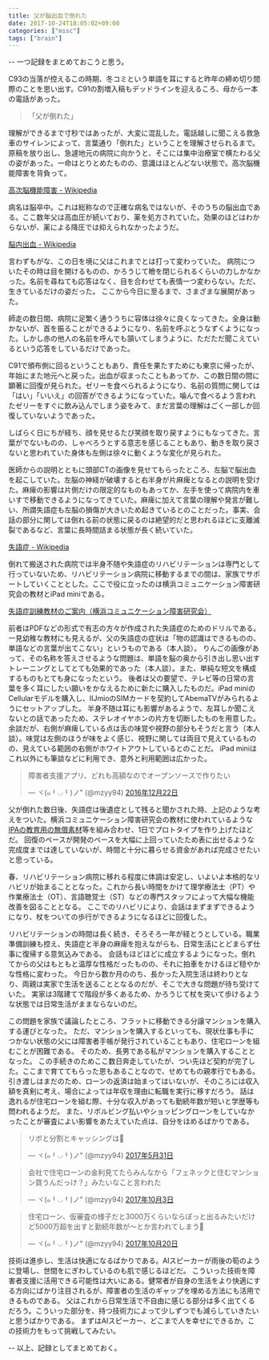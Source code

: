 ```yaml
---
title: 父が脳出血で倒れた
date: 2017-10-24T18:05:02+09:00
categories: ["misc"]
tags: ["brain"]
---
```


--  一つ記録をまとめておこうと思う。

C93の当落が控えるこの時期、冬コミという単語を耳にすると昨年の締め切り間際のことを思い出す。C91の割増入稿もデッドラインを迎えるころ、母から一本の電話があった。

> 「父が倒れた」

理解ができるまで寸秒ではあったが、大変に混乱した。電話越しに聞こえる救急車のサイレンによって、言葉通り「倒れた」ということを理解させられるまで。
原稿を放り出し、急遽地元の病院に向かうと、そこには集中治療室で横たわる父の姿があった。一命はとりとめたものの、意識はほとんどない状態で。高次脳機能障害を背負って。

[高次脳機能障害 - Wikipedia](https://ja.wikipedia.org/wiki/%E9%AB%98%E6%AC%A1%E8%84%B3%E6%A9%9F%E8%83%BD%E9%9A%9C%E5%AE%B3)

病名は脳卒中。これは総称なので正確な病名ではないが、そのうちの脳出血である。ここ数年父は高血圧が続いており、薬を処方されていた。効果のほどはわからないが、薬による降圧では抑えられなかったようだ。

[脳内出血 - Wikipedia](https://ja.wikipedia.org/wiki/%E8%84%B3%E5%86%85%E5%87%BA%E8%A1%80)

言わずもがな、この日を境に父はこれまでとは打って変わっていた。
病院についたその時は目を開けるものの、かろうじて瞼を閉じられるくらいの力しかなかった。名前を尋ねても応答はなく、目を合わせても表情一つ変わらない。ただ、生きているだけの姿だった。
ここから今日に至るまで、さまざまな展開があった。

<!-- more -->


師走の数日間、病院に足繁く通ううちに容体は徐々に良くなってきた。全身は動かないが、首を振ることができるようになり、名前を呼ぶとうなずくようになった。しかし赤の他人の名前を呼んでも頷いてしまうように、ただただ聞こえているという応答をしているだけであった。

C91で頒布側に回るということもあり、責任を果たすためにも東京に帰ったが、年始にまた地元へと戻った。出血が収まったこともあってか、この数日間の間に顕著に回復が見られた。ゼリーを食べられるようになり、名前の質問に関しては「はい」「いいえ」の回答ができるようになっていた。噛んで食べるよう言われたゼリーをすぐに飲み込んでしまう姿をみて、まだ言葉の理解はごく一部しか回復していないようであった。

しばらく日にちが経ち、顔を見せるたび笑顔を取り戻すようにもなってきた。言葉がでないものの、しゃべろうとする意志を感じることもあり、動きを取り戻さないと思われていた身体も左側は徐々に動くような変化が見られた。

医師からの説明とともに頭部CTの画像を見せてもらったところ、左脳で脳出血を起こしていた。左脳の神経が破壊すると右半身が片麻痺となるとの説明を受けた。麻痺の影響は片側だけの限定的なものもあってか、左手を使って病院内を車いすで移動できるようになってきていた。麻痺に加えて言葉の理解や発言が難しい、所謂失語症も左脳の損傷が大きいため起きているとのことだった。事実、会話の部分に関しては倒れる前の状態に戻るのは絶望的だと思われるほどに支離滅裂であるなど、言葉に長時間詰まる状態が長く続いていた。

[失語症 - Wikipedia](https://ja.wikipedia.org/wiki/%E5%A4%B1%E8%AA%9E%E7%97%87)

倒れて搬送された病院では半身不随や失語症のリハビリテーションは専門として行っていないため、リハビリテーション病院に移動するまでの間は、家族でサポートしていくこととした。ここで役に立ったのは横浜コミュニケーション障害研究会の教材とiPad miniである。

[失語症訓練教材のご案内（横浜コミュニケーション障害研究会）](http://my.reset.jp/comcom/sozai/linlk23.html)

前者はPDFなどの形式で有志の方々が作成された失語症のためのドリルである。一見幼稚な教材にも見えるが、父の失語症の症状は「物の認識はできるものの、単語などの言葉が出てこない」というものである（本人談）。
りんごの画像があって、その名称を答えさせるような問題は、単語を脳の奥から引き出し思い出すトレーニングとしてとても効果的であった（本人談）。また、単純な短文を構成するものもとても身になったという。
後者は父の要望で、テレビ等の日常の言葉を多く耳にしたい願いをかなえるために新たに購入したものだ。iPad miniのCellularモデルを購入し、IIJmioのSIMカードを契約してAbemaTVがみられるようにセットアップした。
半身不随は耳にも影響があるようで、左耳しか聞こえないとの話であったため、ステレオイヤホンの片方を切断したものを用意した。
余談だが、右側が麻痺している点は舌の味覚や視野の部分もそうだと言う（本人談）。味覚は左側のほうが味をよく感じ、視野に関しては両目で見えているものの、見えている範囲の右側がホワイトアウトしているとのことだ。
iPad miniはこれ以外にも筆談などに利用でき、意外と利用範囲は広かった。

<blockquote class="twitter-tweet" data-lang="ja"><p lang="ja" dir="ltr">障害者支援アプリ、どれも高額なのでオープンソースで作りたい</p>&mdash; ヾ(๑╹◡╹)ノ&quot; (@mzyy94) <a href="https://twitter.com/mzyy94/status/811898845017739265?ref_src=twsrc%5Etfw">2016年12月22日</a></blockquote>

父が倒れた数日後、失語症は後遺症として残ると聞かされた時、上記のような考えをついた。横浜コミュニケーション障害研究会の教材に使われているような[IPAの教育用の無償素材](https://www2.edu.ipa.go.jp/)等を組み合わせ、1日でプロトタイプを作り上げたほどだ。
回復のペースが開発のペースを大幅に上回っていたため表に出せるような完成度までは達していないが、時間と十分に暮らせる資金があれば完成させたいと思っている。

春、リハビリテーション病院に移れる程度に体調は安定し、いよいよ本格的なリハビリが始まることとなった。これから長い時間をかけて理学療法士（PT）や作業療法士（OT）、言語聴覚士（ST）などの専門スタッフによって大幅な機能改善を図ることとなる。
ここでのリハビリにより、会話はまずまずできるようになり、杖をついての歩行ができるようになるほどに回復した。

リハビリテーションの時間は長く続き、そろそろ一年が経とうとしている。職業準備訓練も控え、失語症と半身の麻痺を抱えながらも、日常生活にとどまらず仕事に復帰する意気込みである。
会話もほどほどに成立するようになった。倒れてからの父はもともと温厚な性格だったものの、それに拍車をかけるほど穏やかな性格に変わった。
今日から数か月ののち、長かった入院生活は終わりとなり、両親は実家で生活を送ることとなるのだが、そこで大きな問題が待ち受けていた。
実家は3階建てで階段が多くあるため、かろうじて杖を突いて歩けるような状態では日常生活がままならないのだ。

この問題を家族で議論したところ、フラットに移動できる分譲マンションを購入する運びとなった。
ただ、マンションを購入するといっても、現状仕事も手につかない状態の父には障害者手帳が発行されていることもあり、住宅ローンを組むことが困難である。
そのため、長男である私がマンションを購入することとなった。
この手続きのためここ数日奔走していたが、つい先ほど契約が完了した。ここまで育ててもらった恩もあることなので、せめてもの親孝行でもある。
引き渡しはまだのため、ローンの返済は始まってはいないが、そのころには収入額を真剣に考え、場合によっては年収を理由に転職を実行に移すだろう。
話は逸れるが住宅ローンを組む際、十分な収入があっても勤続年数が短いと学歴等も問われるようだ。
また、リボルビング払いやショッピングローンをしていなかったことが審査によい影響をあたえていた点は、自分をほめるばかりである。

<blockquote class="twitter-tweet" data-lang="ja"><p lang="ja" dir="ltr">リボと分割とキャッシングは🙅</p>&mdash; ヾ(๑╹◡╹)ノ&quot; (@mzyy94) <a href="https://twitter.com/mzyy94/status/869715276291428352?ref_src=twsrc%5Etfw">2017年5月31日</a></blockquote>

<blockquote class="twitter-tweet" data-lang="ja"><p lang="ja" dir="ltr">会社で住宅ローンの金利見てたらみんなから「フェネックと住むマンション買うんだっけ？」みたいなこと言われた</p>&mdash; ヾ(๑╹◡╹)ノ&quot; (@mzyy94) <a href="https://twitter.com/mzyy94/status/915231172153679872?ref_src=twsrc%5Etfw">2017年10月3日</a></blockquote>

<blockquote class="twitter-tweet" data-lang="ja"><p lang="ja" dir="ltr">住宅ローン、仮審査の様子だと3000万くらいならぽっと出るみたいだけど5000万超を出すと勤続年数が〜とか言われてしまう🤔</p>&mdash; ヾ(๑╹◡╹)ノ&quot; (@mzyy94) <a href="https://twitter.com/mzyy94/status/921213206072254464?ref_src=twsrc%5Etfw">2017年10月20日</a></blockquote>
<script async src="//platform.twitter.com/widgets.js" charset="utf-8"></script>

技術は進歩し、生活は快適になるばかりである。AIスピーカーが雨後の筍のように登場し、世間をにぎわしているのも肌で感じるほどだ。
こういった技術を障害者支援に活用できる可能性は大いにある。健常者が自身の生活をより快適にする方向にばかり注目されるが、障害者の生活のギャップを埋める方法にも活用できるものである。
父はこれから日常生活で不自由に感じる部分は多く出てくるだろう。こういった部分を、持つ技術力によって少しずつでも減らしていきたいと思うばかりである。
まずはAIスピーカー、どこまで人を幸せにできるか。この技術力をもって挑戦してみたい。


-- 以上、記録としてまとめておく。
